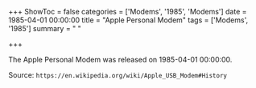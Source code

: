 +++
ShowToc = false
categories = ['Modems', '1985', 'Modems']
date = 1985-04-01 00:00:00
title = "Apple Personal Modem"
tags = ['Modems', '1985']
summary = " "

+++

The Apple Personal Modem was released on 1985-04-01 00:00:00.

Source: `https://en.wikipedia.org/wiki/Apple_USB_Modem#History`
